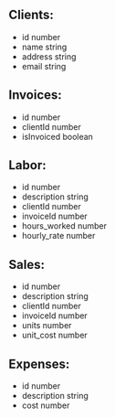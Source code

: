 ## Clients:
- id number
- name string
- address string
- email string

## Invoices:
- id number
- clientId number
- isInvoiced boolean

## Labor:
- id number
- description string
- clientId number
- invoiceId number
- hours_worked number
- hourly_rate number

## Sales:
- id number
- description string
- clientId number
- invoiceId number
- units number
- unit_cost number

## Expenses:
- id number
- description string
- cost number